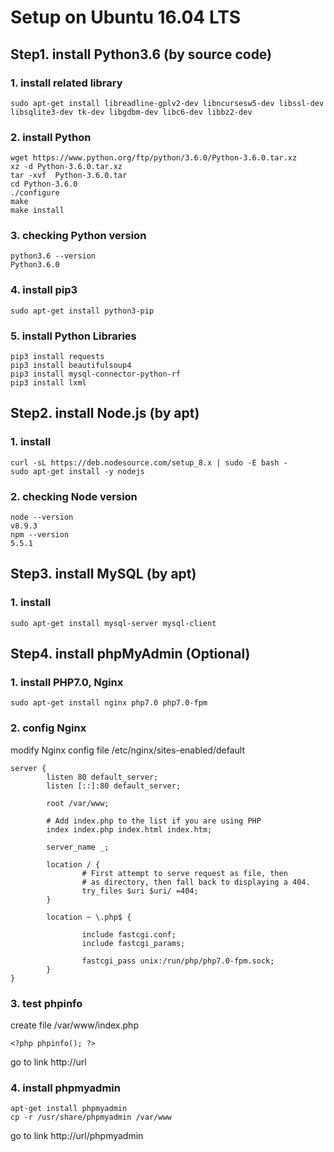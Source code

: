 # Setup on Ubuntu 16.04 LTS
## Step1. install Python3.6 (by source code)
### 1. install related library
```
sudo apt-get install libreadline-gplv2-dev libncursesw5-dev libssl-dev libsqlite3-dev tk-dev libgdbm-dev libc6-dev libbz2-dev
```
### 2. install Python
```
wget https://www.python.org/ftp/python/3.6.0/Python-3.6.0.tar.xz
xz -d Python-3.6.0.tar.xz
tar -xvf  Python-3.6.0.tar
cd Python-3.6.0
./configure
make
make install 
```
### 3. checking Python version
```
python3.6 --version
Python3.6.0
```
### 4. install pip3
```
sudo apt-get install python3-pip
```
### 5. install Python Libraries
```
pip3 install requests
pip3 install beautifulsoup4
pip3 install mysql-connector-python-rf
pip3 install lxml
```
## Step2. install Node.js (by apt)
### 1. install
```
curl -sL https://deb.nodesource.com/setup_8.x | sudo -E bash -
sudo apt-get install -y nodejs
```
### 2. checking Node version
```
node --version
v8.9.3
npm --version
5.5.1
```
## Step3. install MySQL (by apt)
### 1. install
```
sudo apt-get install mysql-server mysql-client
```
## Step4. install phpMyAdmin (Optional)
### 1. install PHP7.0, Nginx
```
sudo apt-get install nginx php7.0 php7.0-fpm
```
### 2. config Nginx
modify Nginx config file /etc/nginx/sites-enabled/default
```
server {
        listen 80 default_server;
        listen [::]:80 default_server;

        root /var/www;

        # Add index.php to the list if you are using PHP
        index index.php index.html index.htm;

        server_name _;

        location / {
                # First attempt to serve request as file, then
                # as directory, then fall back to displaying a 404.
                try_files $uri $uri/ =404;
        }

        location ~ \.php$ {

                include fastcgi.conf;
                include fastcgi_params;

                fastcgi_pass unix:/run/php/php7.0-fpm.sock;
        }
}
```
### 3. test phpinfo
create file /var/www/index.php
```
<?php phpinfo(); ?>
```
go to link http://url
### 4. install phpmyadmin
```
apt-get install phpmyadmin
cp -r /usr/share/phpmyadmin /var/www
```
go to link http://url/phpmyadmin

